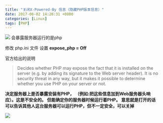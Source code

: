 ```yaml
---
title: "关闭X-Powered-By 信息（隐藏PHP版本信息）"
date: 2017-06-02 14:28:31 +0800
categories: [Linux]
tags: [PHP]
---
```

![](http://www.zpq.me/uploads/img/2017-06-02/149638460470653.png)
会暴露服务器运行的是php

修改 php.ini 文件 设置 **expose_php = Off**

官方给出的说明
> Decides whether PHP may expose the fact that it is installed on the server
 (e.g. by adding its signature to the Web server header).  It is no security
 threat in any way, but it makes it possible to determine whether you use PHP
on your server or not.

**决定服务器上是否暴露安装有PHP，
（例如:把这些信息加到Web服务器头响应）。这是不安全的。
但能确定你的服务器时候运行着PHP。
意思就是打开的话可以告诉其他人这台服务器可以运行PHP，但不一定安全，可以关掉**

![](http://www.zpq.me/uploads/img/2017-06-02/149638488657769.png)
